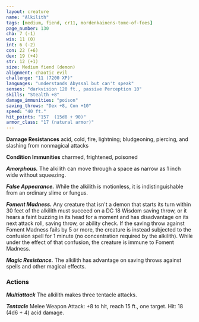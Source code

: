 ```yaml
---
layout: creature
name: "Alkilith"
tags: [medium, fiend, cr11, mordenkainens-tome-of-foes]
page_number: 130
cha: 7 (-1)
wis: 11 (0)
int: 6 (-2)
con: 22 (+6)
dex: 19 (+4)
str: 12 (+1)
size: Medium fiend (demon)
alignment: chaotic evil
challenge: "11 (7200 XP)"
languages: "understands Abyssal but can't speak"
senses: "darkvision 120 ft., passive Perception 10"
skills: "Stealth +8"
damage_immunities: "poison"
saving_throws: "Dex +8, Con +10"
speed: "40 ft."
hit_points: "157  (15d8 + 90)"
armor_class: "17 (natural armor)"
---
```


**Damage Resistances** acid, cold, fire, lightning; bludgeoning, piercing, and slashing from nonmagical attacks

**Condition Immunities** charmed, frightened, poisoned

***Amorphous.*** The alkilith can move through a space as narrow as 1 inch wide without squeezing.

***False Appearance.*** While the alkilith is motionless, it is indistinguishable from an ordinary slime or fungus.

***Foment Madness.*** Any creature that isn't a demon that starts its turn within 30 feet of the alkilith must succeed on a DC 18 Wisdom saving throw, or it hears a faint buzzing in its head for a moment and has disadvantage on its next attack roll, saving throw, or ability check.
If the saving throw against Foment Madness fails by 5 or more, the creature is instead subjected to the confusion spell for 1 minute (no concentration required by the alkilith). While under the effect of that confusion, the creature is immune to Foment Madness.

***Magic Resistance.*** The alkilith has advantage on saving throws against spells and other magical effects.

### Actions

***Multiattack*** The alkilith makes three tentacle attacks.

***Tentacle*** Melee Weapon Attack: +8 to hit, reach 15 ft., one target. Hit: 18 (4d6 + 4) acid damage.